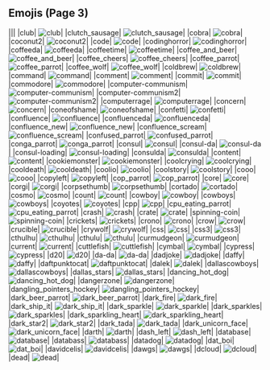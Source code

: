 
## Emojis (Page 3)
|||
|club| ![club](/output/club.png)|
|clutch_sausage| ![clutch_sausage](/output/clutch_sausage.png)|
|cobra| ![cobra](/output/cobra.png)|
|coconut2| ![coconut2](/output/coconut2.png)|
|code| ![code](/output/code.png)|
|codinghorror| ![codinghorror](/output/codinghorror.png)|
|coffeeda| ![coffeeda](/output/coffeeda.png)|
|coffeetime| ![coffeetime](/output/coffeetime.png)|
|coffee_and_beer| ![coffee_and_beer](/output/coffee_and_beer.png)|
|coffee_cheers| ![coffee_cheers](/output/coffee_cheers.png)|
|coffee_parrot| ![coffee_parrot](/output/coffee_parrot.gif)|
|coffee_wolf| ![coffee_wolf](/output/coffee_wolf.png)|
|coldbrew| ![coldbrew](/output/coldbrew.png)|
|command| ![command](/output/command.png)|
|comment| ![comment](/output/comment.png)|
|commit| ![commit](/output/commit.png)|
|commodore| ![commodore](/output/commodore.png)|
|computer-communism| ![computer-communism](/output/computer-communism.jpg)|
|computer-communism2| ![computer-communism2](/output/computer-communism2.png)|
|computerrage| ![computerrage](/output/computerrage.gif)|
|concern| ![concern](/output/concern.jpg)|
|coneofshame| ![coneofshame](/output/coneofshame.png)|
|confetti| ![confetti](/output/confetti.gif)|
|confluence| ![confluence](/output/confluence.png)|
|confluenceda| ![confluenceda](/output/confluenceda.png)|
|confluence_new| ![confluence_new](/output/confluence_new.png)|
|confluence_scream| ![confluence_scream](/output/confluence_scream.png)|
|confused_parrot| ![confused_parrot](/output/confused_parrot.gif)|
|conga_parrot| ![conga_parrot](/output/conga_parrot.gif)|
|consul| ![consul](/output/consul.png)|
|consul-da| ![consul-da](/output/consul-da.png)|
|consul-loading| ![consul-loading](/output/consul-loading.png)|
|consulda| ![consulda](/output/consulda)|
|content| ![content](/output/content.png)|
|cookiemonster| ![cookiemonster](/output/cookiemonster.gif)|
|coolcrying| ![coolcrying](/output/coolcrying.png)|
|cooldeath| ![cooldeath](/output/cooldeath.png)|
|coolio| ![coolio](/output/coolio.png)|
|coolstory| ![coolstory](/output/coolstory.png)|
|cooo| ![cooo](/output/cooo.png)|
|copyleft| ![copyleft](/output/copyleft.png)|
|cop_parrot| ![cop_parrot](/output/cop_parrot.gif)|
|core| ![core](/output/core.png)|
|corgi| ![corgi](/output/corgi.gif)|
|corpsethumb| ![corpsethumb](/output/corpsethumb.png)|
|cortado| ![cortado](/output/cortado.png)|
|cosmo| ![cosmo](/output/cosmo.png)|
|count| ![count](/output/count.jpg)|
|cowboy| ![cowboy](/output/cowboy.png)|
|cowboys| ![cowboys](/output/cowboys.png)|
|coyotes| ![coyotes](/output/coyotes.png)|
|cpp| ![cpp](/output/cpp.png)|
|cpu_eating_parrot| ![cpu_eating_parrot](/output/cpu_eating_parrot.jpg)|
|crash| ![crash](/output/crash.png)|
|crate| ![crate](/output/crate.jpg)|
|spinning-coin| ![spinning-coin](/output/spinning-coin.gif)|
|crickets| ![crickets](/output/crickets.jpg)|
|crono| ![crono](/output/crono.gif)|
|crow| ![crow](/output/crow.png)|
|crucible| ![crucible](/output/crucible.png)|
|crywolf| ![crywolf](/output/crywolf.png)|
|css| ![css](/output/css.gif)|
|css3| ![css3](/output/css3.png)|
|cthulhu| ![cthulhu](/output/cthulhu.png)|
|cthulu| ![cthulu](/output/cthulu.gif)|
|curmudgeon| ![curmudgeon](/output/curmudgeon.jpg)|
|current| ![current](/output/current)|
|cuttlefish| ![cuttlefish](/output/cuttlefish.gif)|
|cymbal| ![cymbal](/output/cymbal.png)|
|cypress| ![cypress](/output/cypress.gif)|
|d20| ![d20](/output/d20.jpg)|
|da-da| ![da-da](/output/da-da.png)|
|dadjoke| ![dadjoke](/output/dadjoke.png)|
|daffy| ![daffy](/output/daffy.jpg)|
|daftpunktocat| ![daftpunktocat](/output/daftpunktocat.gif)|
|dalek| ![dalek](/output/dalek.png)|
|dallascowboys| ![dallascowboys](/output/dallascowboys.jpg)|
|dallas_stars| ![dallas_stars](/output/dallas_stars.png)|
|dancing_hot_dog| ![dancing_hot_dog](/output/dancing_hot_dog.gif)|
|dangerzone| ![dangerzone](/output/dangerzone.jpg)|
|dangling_pointers_hockey| ![dangling_pointers_hockey](/output/dangling_pointers_hockey.jpg)|
|dark_beer_parrot| ![dark_beer_parrot](/output/dark_beer_parrot.gif)|
|dark_fire| ![dark_fire](/output/dark_fire.png)|
|dark_ship_it| ![dark_ship_it](/output/dark_ship_it.png)|
|dark_sparkle| ![dark_sparkle](/output/dark_sparkle.png)|
|dark_sparkles| ![dark_sparkles](/output/dark_sparkles.png)|
|dark_sparkling_heart| ![dark_sparkling_heart](/output/dark_sparkling_heart.png)|
|dark_star2| ![dark_star2](/output/dark_star2.png)|
|dark_tada| ![dark_tada](/output/dark_tada.png)|
|dark_unicorn_face| ![dark_unicorn_face](/output/dark_unicorn_face.png)|
|darth| ![darth](/output/darth.png)|
|dash_left| ![dash_left](/output/dash_left.png)|
|database| ![database](/output/database.png)|
|databass| ![databass](/output/databass.png)|
|datadog| ![datadog](/output/datadog.png)|
|dat_boi| ![dat_boi](/output/dat_boi.gif)|
|davidcelis| ![davidcelis](/output/davidcelis)|
|dawgs| ![dawgs](/output/dawgs.png)|
|dcloud| ![dcloud](/output/dcloud.png)|
|dead| ![dead](/output/dead.png)|